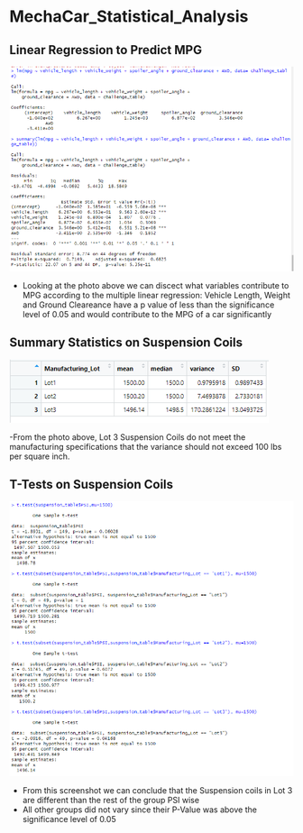 # MechaCar_Statistical_Analysis

## Linear Regression to Predict MPG

![alt text](https://github.com/chrisagordon/MechaCar_Statistical_Analysis/blob/main/Challenge/Linear%20Regression%20Predict%20MPG.PNG)
- Looking at the photo above we can discect what variables contribute to MPG according to the multiple linear regression: Vehicle Length, Weight and Ground Cleareance have a p value of less than the significance level of 0.05 and would contribute to the MPG of a car significantly

## Summary Statistics on Suspension Coils

![alt text](https://github.com/chrisagordon/MechaCar_Statistical_Analysis/blob/main/Challenge/lot_summary%20dataframe.PNG)

-From the photo above, Lot 3 Suspension Coils do not meet the manufacturing specifications that the variance should not exceed 100 lbs per square inch.

## T-Tests on Suspension Coils

![alt text](https://github.com/chrisagordon/MechaCar_Statistical_Analysis/blob/main/Challenge/t-test_results.PNG)

- From this screenshot we can conclude that the Suspension coils in Lot 3 are different than the rest of the group PSI wise
- All other groups did not vary since their P-Value was above the significance level of 0.05
